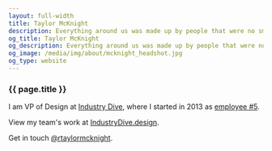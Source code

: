 ```yaml
---
layout: full-width
title: Taylor McKnight
description: Everything around us was made up by people that were no smarter than us, and we can change it.
og_title: Taylor McKnight
og_description: Everything around us was made up by people that were no smarter than us, and we can change it.
og_image: /media/img/about/mcknight_headshot.jpg
og_type: website
---
```

<section class="">
	<section class="grid page-header">
		<div class="full-width">
			<h1>{{ page.title }}
			</h1>
			<p>I am VP of Design at <a href="https://www.industrydive.com/">Industry Dive</a>, where I started in 2013 as <a href="{{ site.baseurl }}{% link _posts/startup/2018-02-05-startupjob.md %}">employee #5</a>.</p>
			<p>View my team's work at <a href="https://industrydive.design/">IndustryDive.design</a>.</p>
			<p>Get in touch <a href="https://twitter.com/rtaylormcknight">@rtaylormcknight</a>.</p>
		</div>
	</section>
</section>
<!--
<section class="grid">
	<div class="full-width">
	</div>
</section>

<!--
<section class="stripe-section-2">
	<section class="grid sub-section-header">
		<div class="full-width">
			<h2>Space</h2>
		</div>
	</section>
	
</section>

<section class="stripe-section-2">
	<section class="grid sub-section-header">
		<div class="full-width">
			<h2>Journalism</h2>
		</div>
	</section>
	<section class="grid-wrapper tiles">
		{% assign journalismprojects = site.projects | where: "category", "journalism" | sort:"weight" %}
		{% for page in journalismprojects %}
		<article>
			<figure>
				{% if page.image %}
				{% if page.external_url %}
				<a href="{{ page.external_url }}">
				{% else %}
				<a href="{{ page.url }}">
				{% endif %}
				<img src="{{ page.image }}" />
				</a>
				{% endif %}
				<figcaption>
					{% if page.external_url %}
					<a href="{{ page.external_url }}">
					{% else %}
					<a href="{{ page.url }}">
					{% endif %}
					{% if page.label %}
					<p class="label">{{ page.label }}</p>
					{% endif %}
					<h3>
						{{ page.title }}
					</h3>
					</a>
					<p>
					{{ page.description }}
					</p>
					<p>
					{% if page.external_url %}
					<a href="{{ page.external_url }}">
					{% else %}
					<a href="{{ page.url }}">
					Read more
					{% endif %}
					</a>
					</p>
				</figcaption>
			</figure>
		</article>
		{% endfor %}
	</section>


</section>-->